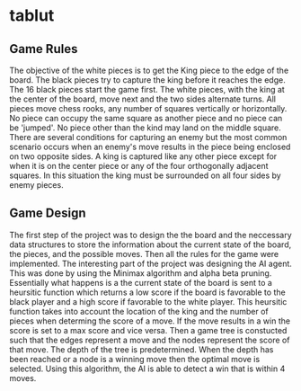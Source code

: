 # tablut
## Game Rules 
The objective of the white pieces is to get the King piece to the edge of the board. 
The black pieces try to capture the king before it reaches the edge. The 16 black pieces 
start the game first. The white pieces, with the king at the center of the board, move next and 
the two sides alternate turns. All pieces move chess rooks, any number of squares vertically or horizontally.
No piece can occupy the same square as another piece and no piece can be 'jumped'. No piece other 
than the kind may land on the middle square. There are several conditions for capturing an enemy but 
the most common scenario occurs when an enemy's move results in the piece being enclosed on two opposite
sides. A king is captured like any other piece except for when it is on the center piece or any of the four
orthogonally adjacent squares. In this situation the king must be surrounded on all four sides by enemy pieces.

## Game Design
The first step of the project was to design the the board and the neccessary data structures to store the information
about the current state of the board, the pieces, and the possible moves. Then all the rules for the game were implemented.
The interesting part of the project was designing the AI agent. This was done by using the Minimax algorithm and 
alpha beta pruning. Essentially what happens is a the current state of the board is sent to a heursitic function
which returns a low score if the board is favorable to the black player and a high score if favorable to the 
white player. This heursitic function takes into account the location of the king and the number of pieces when 
determing the score of a move. If the move results in a win the score is set to a max score and vice versa.
Then a game tree is constucted such that the edges represent a move and the nodes represent the score
of that move. The depth of the tree is predetermined. When the depth has been reached or a node is a winning move
then the optimal move is selected. Using this algorithm, the AI is able to detect a win that is within 4 moves.
